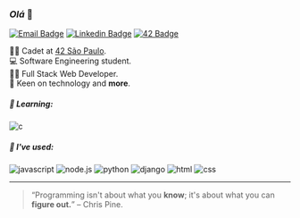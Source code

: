 ### *Olá* 👋

[![Email Badge](https://img.shields.io/badge/-Email-072f5f?style=flat-square&logo=Gmail&logoColor=white)](mailto:godoydenis@outlook.com.br)
[![Linkedin Badge](https://img.shields.io/badge/-LinkedIn-072f5f?style=flat-square&logo=Linkedin&logoColor=white)](https://www.linkedin.com/in/denisgodoy/)
[![42 Badge](https://img.shields.io/badge/-degabrie-072f5f?style=flat-square&logo=42&logoColor=white)](https://profile.intra.42.fr/users/degabrie)

👨‍🚀 Cadet at [42 São Paulo](http://42sp.org.br).  
💻 Software Engineering student.  
👨‍💻 Full Stack Web Developer.  
💭 Keen on technology and **more**.

##### 🔰 Learning:

![c](https://img.shields.io/badge/C-grey?style=flat-square&logo=C&logoColor=white)

##### :rocket: I've used:
 
![javascript](https://img.shields.io/badge/JavaScript-f7df1e?style=flat-square&logo=Javascript&logoColor=black)
![node.js](https://img.shields.io/badge/Node.js-3C873A?style=flat-square&logo=Node.js&logoColor=white)
![python](https://img.shields.io/badge/Python-306998?style=flat-square&logo=Python&logoColor=white)
![django](https://img.shields.io/badge/Django-092e20?style=flat-square&logo=Django&logoColor=white)
![html](https://img.shields.io/badge/HTML-e34f26?style=flat-square) 
![css](https://img.shields.io/badge/CSS-264de4?style=flat-square)

 ***

> “Programming isn't about what you **know**; it's about what you can **figure out.**” – Chris Pine.

